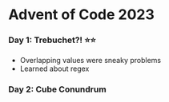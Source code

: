 # Advent of Code 2023

### Day 1: Trebuchet?! ⭐⭐

- Overlapping values were sneaky problems
- Learned about regex

### Day 2: Cube Conundrum

